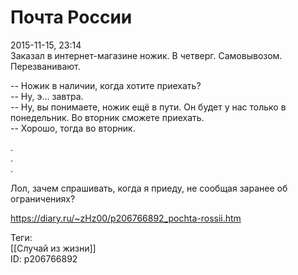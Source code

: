 Почта России
=============

   
 2015-11-15, 23:14   
  Заказал в интернет-магазине ножик. В четверг. Самовывозом. Перезванивают.   
   
 -- Ножик в наличии, когда хотите приехать?   
 -- Ну, э... завтра.   
 -- Ну, вы понимаете, ножик ещё в пути. Он будет у нас только в понедельник. Во вторник сможете приехать.   
 -- Хорошо, тогда во вторник.   
   
 .   
 .   
 .   
   
 Лол, зачем спрашивать, когда я приеду, не сообщая заранее об ограничениях?   
    
 <https://diary.ru/~zHz00/p206766892_pochta-rossii.htm>   
   
 Теги:   
 [[Случай из жизни]]   
 ID: p206766892